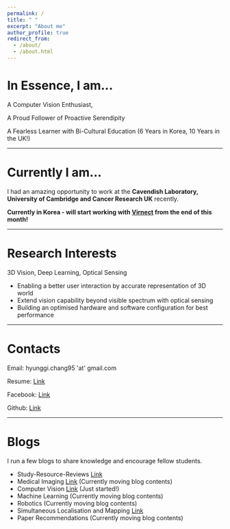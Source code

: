 ```yaml
---
permalink: /
title: " "
excerpt: "About me"
author_profile: true
redirect_from: 
  - /about/
  - /about.html
---
```


In Essence, I am...
====

A Computer Vision Enthusiast,

A Proud Follower of Proactive Serendipity

A Fearless Learner with Bi-Cultural Education (6 Years in Korea, 10 Years in the UK!)

-------------------------------------------------

Currently I am...
====

I had an amazing opportunity to work at the **Cavendish Laboratory, University of Cambridge and Cancer Research UK** recently.

**Currently in Korea - will start working with [Virnect](https://www.virnect.com/) from the end of this month!**

------------------------------------------

Research Interests
====

3D Vision, Deep Learning, Optical Sensing

- Enabling a better user interaction by accurate representation of 3D world
- Extend vision capability beyond visible spectrum with optical sensing
- Building an optimised hardware and software configuration for best performance



------------------------------------------

Contacts
=====

Email: hyunggi.chang95 'at' gmail.com


Resume: [Link](https://github.com/changh95/Curriculum-Vitae/raw/master/Curriculum_Vitae.pdf)


Facebook: [Link](https://www.facebook.com/harry.chang.982)


Github: [Link](https://github.com/changh95)

--------------------------------------------

Blogs
====

I run a few blogs to share knowledge and encourage fellow students.

* Study-Resource-Reviews [Link](https://github.com/changh95/Study-Resources-Review)
* Medical Imaging [Link](https://changh95.github.io/MIN/) (Currently moving blog contents)
* Computer Vision [Link](https://changh95.github.io/computer_vision/) (Just started!)
* Machine Learning (Currently moving blog contents)
* Robotics (Currently moving blog contents)
* Simultaneous Localisation and Mapping [Link](https://github.com/slam-research-group-kr)
* Paper Recommendations (Currently moving blog contents)
